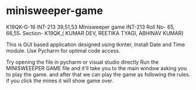 # minisweeper-game
K19QK-G-16 INT-213 39,51,53
MInisweeper game INT-213 Roll No- 65, 66,55. Section- K19QK,( KUMAR DEV, REETIKA TYAGI, ABHINAV KUMAR)

This is GUI based application designed using tkinter,
 Install Date and Time module.
Use Pycharm for optimal code access.

Try opening the file in pycharm or visual studio directly Run the MINISWEEEPER GAME file and it'll take you to the main window asking you to play the game. and after that we can play the game 
as following the rules. if you click the mines it will show game over.

